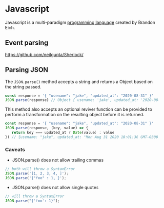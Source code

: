 # Javascript

Javascript is a multi-paradigm [programming language](programming-languages.md) created by Brandon Eich.


## Event parsing
https://github.com/neilgupta/Sherlock/


## Parsing JSON

The `JSON.parse()` method accepts a string and returns a Object based on the string passed.

```Javascript
const response = '{ "usename": "jake", "updated_at": "2020-08-31" }'
JSON.parse(response) // Object { usename: 'jake', updated_at: '2020-08-31' }
```

This method also accepts an optional reviver function can be provided to perform a transformation on the resulting object before it is returned.

```Javascript
const response = '{ "usename": "jake", "updated_at": "2020-08-31" }'
JSON.parse(response, (key, value) => {
   return key === updated_at ? Date(value) : value
}) // {usename: "jake", updated_at: "Mon Aug 31 2020 18:01:36 GMT-0300 (Brasilia Standard Time)"}
```

### Caveats

- JSON.parse() does not allow trailing commas

```Javascript
// both will throw a SyntaxError
JSON.parse('[1, 2, 3, 4, ]');
JSON.parse('{"foo" : 1, }');
```

- JSON.parse() does not allow single quotes

```Javascript
// will throw a SyntaxError
JSON.parse("{'foo': 1}");
```
